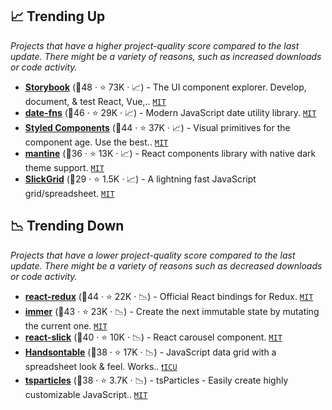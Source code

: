 ## 📈 Trending Up

_Projects that have a higher project-quality score compared to the last update. There might be a variety of reasons, such as increased downloads or code activity._

- <b><a href="https://github.com/storybookjs/storybook">Storybook</a></b> (🥇48 ·  ⭐ 73K · 📈) - The UI component explorer. Develop, document, & test React, Vue,.. <code><a href="http://bit.ly/34MBwT8">MIT</a></code>
- <b><a href="https://github.com/date-fns/date-fns">date-fns</a></b> (🥈46 ·  ⭐ 29K · 📈) - Modern JavaScript date utility library. <code><a href="http://bit.ly/34MBwT8">MIT</a></code>
- <b><a href="https://github.com/styled-components/styled-components">Styled Components</a></b> (🥇44 ·  ⭐ 37K · 📈) - Visual primitives for the component age. Use the best.. <code><a href="http://bit.ly/34MBwT8">MIT</a></code>
- <b><a href="https://github.com/mantinedev/mantine">mantine</a></b> (🥈36 ·  ⭐ 13K · 📈) - React components library with native dark theme support. <code><a href="http://bit.ly/34MBwT8">MIT</a></code>
- <b><a href="https://github.com/6pac/SlickGrid">SlickGrid</a></b> (🥉29 ·  ⭐ 1.5K · 📈) - A lightning fast JavaScript grid/spreadsheet. <code><a href="http://bit.ly/34MBwT8">MIT</a></code>

## 📉 Trending Down

_Projects that have a lower project-quality score compared to the last update. There might be a variety of reasons such as decreased downloads or code activity._

- <b><a href="https://github.com/reduxjs/react-redux">react-redux</a></b> (🥇44 ·  ⭐ 22K · 📉) - Official React bindings for Redux. <code><a href="http://bit.ly/34MBwT8">MIT</a></code>
- <b><a href="https://github.com/immerjs/immer">immer</a></b> (🥇43 ·  ⭐ 23K · 📉) - Create the next immutable state by mutating the current one. <code><a href="http://bit.ly/34MBwT8">MIT</a></code>
- <b><a href="https://github.com/akiran/react-slick">react-slick</a></b> (🥇40 ·  ⭐ 10K · 📉) - React carousel component. <code><a href="http://bit.ly/34MBwT8">MIT</a></code>
- <b><a href="https://github.com/handsontable/handsontable">Handsontable</a></b> (🥇38 ·  ⭐ 17K · 📉) - JavaScript data grid with a spreadsheet look & feel. Works.. <code><a href="https://tldrlegal.com/search?q=ICU">❗️ICU</a></code>
- <b><a href="https://github.com/matteobruni/tsparticles">tsparticles</a></b> (🥈38 ·  ⭐ 3.7K · 📉) - tsParticles - Easily create highly customizable JavaScript.. <code><a href="http://bit.ly/34MBwT8">MIT</a></code>

